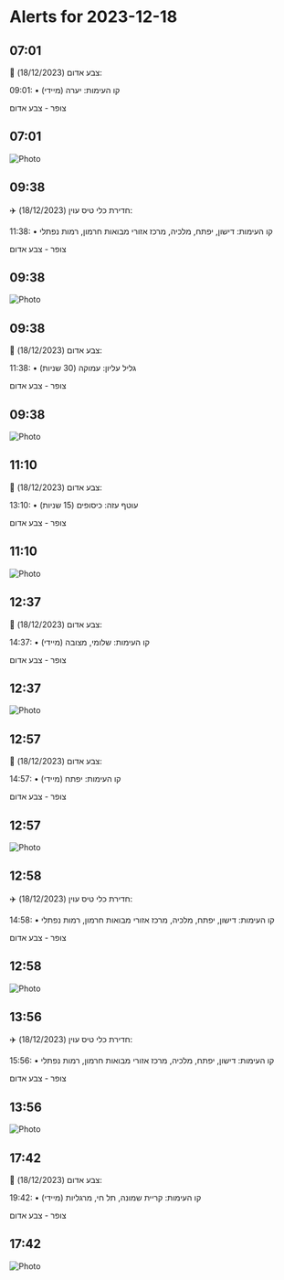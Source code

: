 # Alerts for 2023-12-18

## 07:01

🔴 צבע אדום (18/12/2023):

09:01:
• קו העימות: יערה (מיידי)

צופר - צבע אדום

## 07:01

![Photo](images/18382.jpg)

## 09:38

✈️ חדירת כלי טיס עוין (18/12/2023):

11:38:
• קו העימות: דישון, יפתח, מלכיה, מרכז אזורי מבואות חרמון, רמות נפתלי 

צופר - צבע אדום

## 09:38

![Photo](images/18384.jpg)

## 09:38

🔴 צבע אדום (18/12/2023):

11:38:
• גליל עליון: עמוקה (30 שניות)

צופר - צבע אדום

## 09:38

![Photo](images/18386.jpg)

## 11:10

🔴 צבע אדום (18/12/2023):

13:10:
• עוטף עזה: כיסופים (15 שניות)

צופר - צבע אדום

## 11:10

![Photo](images/18388.jpg)

## 12:37

🔴 צבע אדום (18/12/2023):

14:37:
• קו העימות: שלומי, מצובה (מיידי)

צופר - צבע אדום

## 12:37

![Photo](images/18392.jpg)

## 12:57

🔴 צבע אדום (18/12/2023):

14:57:
• קו העימות: יפתח (מיידי)

צופר - צבע אדום

## 12:57

![Photo](images/18394.jpg)

## 12:58

✈️ חדירת כלי טיס עוין (18/12/2023):

14:58:
• קו העימות: דישון, יפתח, מלכיה, מרכז אזורי מבואות חרמון, רמות נפתלי 

צופר - צבע אדום

## 12:58

![Photo](images/18396.jpg)

## 13:56

✈️ חדירת כלי טיס עוין (18/12/2023):

15:56:
• קו העימות: דישון, יפתח, מלכיה, מרכז אזורי מבואות חרמון, רמות נפתלי 

צופר - צבע אדום

## 13:56

![Photo](images/18398.jpg)

## 17:42

🔴 צבע אדום (18/12/2023):

19:42:
• קו העימות: קריית שמונה, תל חי, מרגליות (מיידי)

צופר - צבע אדום

## 17:42

![Photo](images/18402.jpg)


